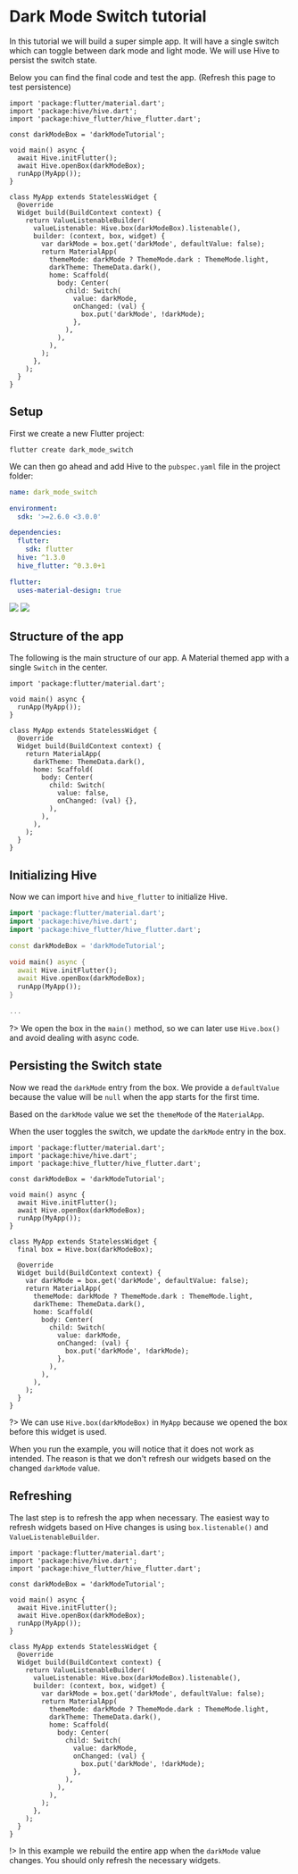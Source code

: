 # Dark Mode Switch tutorial

In this tutorial we will build a super simple app. It will have a single switch which can toggle between dark mode and light mode. We will use Hive to persist the switch state.

Below you can find the final code and test the app. (Refresh this page to test persistence)

```dart:flutter:500px
import 'package:flutter/material.dart';
import 'package:hive/hive.dart';
import 'package:hive_flutter/hive_flutter.dart';

const darkModeBox = 'darkModeTutorial';

void main() async {
  await Hive.initFlutter();
  await Hive.openBox(darkModeBox);
  runApp(MyApp());
}

class MyApp extends StatelessWidget {
  @override
  Widget build(BuildContext context) {
    return ValueListenableBuilder(
      valueListenable: Hive.box(darkModeBox).listenable(),
      builder: (context, box, widget) {
        var darkMode = box.get('darkMode', defaultValue: false);
        return MaterialApp(
          themeMode: darkMode ? ThemeMode.dark : ThemeMode.light,
          darkTheme: ThemeData.dark(),
          home: Scaffold(
            body: Center(
              child: Switch(
                value: darkMode,
                onChanged: (val) {
                  box.put('darkMode', !darkMode);
                },
              ),
            ),
          ),
        );
      },
    );
  }
}
```

## Setup

First we create a new Flutter project:

```
flutter create dark_mode_switch
```

We can then go ahead and add Hive to the `pubspec.yaml` file in the project folder:

```yaml
name: dark_mode_switch

environment:
  sdk: '>=2.6.0 <3.0.0'

dependencies:
  flutter:
    sdk: flutter
  hive: ^1.3.0
  hive_flutter: ^0.3.0+1

flutter:
  uses-material-design: true
```

[![](https://img.shields.io/pub/v/hive?label=hive&style=for-the-badge)](https://pub.dev/packages/hive)
[![](https://img.shields.io/pub/v/hive_flutter?label=hive_flutter&style=for-the-badge)](https://pub.dev/packages/hive_flutter)

## Structure of the app

The following is the main structure of our app. A Material themed app with a single `Switch` in the center.

```dart:flutter:500px
import 'package:flutter/material.dart';

void main() async {
  runApp(MyApp());
}

class MyApp extends StatelessWidget {
  @override
  Widget build(BuildContext context) {
    return MaterialApp(
      darkTheme: ThemeData.dark(),
      home: Scaffold(
        body: Center(
          child: Switch(
            value: false,
            onChanged: (val) {},
          ),
        ),
      ),
    );
  }
}
```

## Initializing Hive

Now we can import `hive` and `hive_flutter` to initialize Hive.

```dart
import 'package:flutter/material.dart';
import 'package:hive/hive.dart';
import 'package:hive_flutter/hive_flutter.dart';

const darkModeBox = 'darkModeTutorial';

void main() async {
  await Hive.initFlutter();
  await Hive.openBox(darkModeBox);
  runApp(MyApp());
}

...
```

?> We open the box in the `main()` method, so we can later use `Hive.box()` and avoid dealing with async code.

## Persisting the Switch state

Now we read the `darkMode` entry from the box. We provide a `defaultValue` because the value will be `null` when the app starts for the first time.

Based on the `darkMode` value we set the `themeMode` of the `MaterialApp`.

When the user toggles the switch, we update the `darkMode` entry in the box.

```dart:flutter:700px
import 'package:flutter/material.dart';
import 'package:hive/hive.dart';
import 'package:hive_flutter/hive_flutter.dart';

const darkModeBox = 'darkModeTutorial';

void main() async {
  await Hive.initFlutter();
  await Hive.openBox(darkModeBox);
  runApp(MyApp());
}

class MyApp extends StatelessWidget {
  final box = Hive.box(darkModeBox);

  @override
  Widget build(BuildContext context) {
    var darkMode = box.get('darkMode', defaultValue: false);
    return MaterialApp(
      themeMode: darkMode ? ThemeMode.dark : ThemeMode.light,
      darkTheme: ThemeData.dark(),
      home: Scaffold(
        body: Center(
          child: Switch(
            value: darkMode,
            onChanged: (val) {
              box.put('darkMode', !darkMode);
            },
          ),
        ),
      ),
    );
  }
}
```

?> We can use `Hive.box(darkModeBox)` in `MyApp` because we opened the box before this widget is used.

When you run the example, you will notice that it does not work as intended. The reason is that we don't refresh our widgets based on the changed `darkMode` value.

## Refreshing

The last step is to refresh the app when necessary. The easiest way to refresh widgets based on Hive changes is using `box.listenable()` and `ValueListenableBuilder`.

```dart:flutter:700px
import 'package:flutter/material.dart';
import 'package:hive/hive.dart';
import 'package:hive_flutter/hive_flutter.dart';

const darkModeBox = 'darkModeTutorial';

void main() async {
  await Hive.initFlutter();
  await Hive.openBox(darkModeBox);
  runApp(MyApp());
}

class MyApp extends StatelessWidget {
  @override
  Widget build(BuildContext context) {
    return ValueListenableBuilder(
      valueListenable: Hive.box(darkModeBox).listenable(),
      builder: (context, box, widget) {
        var darkMode = box.get('darkMode', defaultValue: false);
        return MaterialApp(
          themeMode: darkMode ? ThemeMode.dark : ThemeMode.light,
          darkTheme: ThemeData.dark(),
          home: Scaffold(
            body: Center(
              child: Switch(
                value: darkMode,
                onChanged: (val) {
                  box.put('darkMode', !darkMode);
                },
              ),
            ),
          ),
        );
      },
    );
  }
}
```

!> In this example we rebuild the entire app when the `darkMode` value changes. You should only refresh the necessary widgets.
